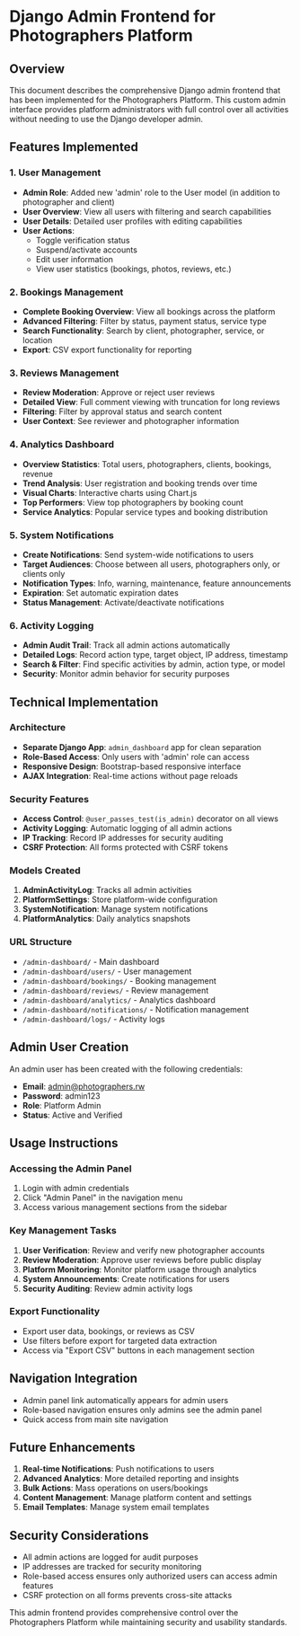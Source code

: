 # Django Admin Frontend for Photographers Platform

## Overview
This document describes the comprehensive Django admin frontend that has been implemented for the Photographers Platform. This custom admin interface provides platform administrators with full control over all activities without needing to use the Django developer admin.

## Features Implemented

### 1. User Management
- **Admin Role**: Added new 'admin' role to the User model (in addition to photographer and client)
- **User Overview**: View all users with filtering and search capabilities
- **User Details**: Detailed user profiles with editing capabilities
- **User Actions**: 
  - Toggle verification status
  - Suspend/activate accounts
  - Edit user information
  - View user statistics (bookings, photos, reviews, etc.)

### 2. Bookings Management
- **Complete Booking Overview**: View all bookings across the platform
- **Advanced Filtering**: Filter by status, payment status, service type
- **Search Functionality**: Search by client, photographer, service, or location
- **Export**: CSV export functionality for reporting

### 3. Reviews Management
- **Review Moderation**: Approve or reject user reviews
- **Detailed View**: Full comment viewing with truncation for long reviews
- **Filtering**: Filter by approval status and search content
- **User Context**: See reviewer and photographer information

### 4. Analytics Dashboard
- **Overview Statistics**: Total users, photographers, clients, bookings, revenue
- **Trend Analysis**: User registration and booking trends over time
- **Visual Charts**: Interactive charts using Chart.js
- **Top Performers**: View top photographers by booking count
- **Service Analytics**: Popular service types and booking distribution

### 5. System Notifications
- **Create Notifications**: Send system-wide notifications to users
- **Target Audiences**: Choose between all users, photographers only, or clients only
- **Notification Types**: Info, warning, maintenance, feature announcements
- **Expiration**: Set automatic expiration dates
- **Status Management**: Activate/deactivate notifications

### 6. Activity Logging
- **Admin Audit Trail**: Track all admin actions automatically
- **Detailed Logs**: Record action type, target object, IP address, timestamp
- **Search & Filter**: Find specific activities by admin, action type, or model
- **Security**: Monitor admin behavior for security purposes

## Technical Implementation

### Architecture
- **Separate Django App**: `admin_dashboard` app for clean separation
- **Role-Based Access**: Only users with 'admin' role can access
- **Responsive Design**: Bootstrap-based responsive interface
- **AJAX Integration**: Real-time actions without page reloads

### Security Features
- **Access Control**: `@user_passes_test(is_admin)` decorator on all views
- **Activity Logging**: Automatic logging of all admin actions
- **IP Tracking**: Record IP addresses for security auditing
- **CSRF Protection**: All forms protected with CSRF tokens

### Models Created
1. **AdminActivityLog**: Tracks all admin activities
2. **PlatformSettings**: Store platform-wide configuration
3. **SystemNotification**: Manage system notifications
4. **PlatformAnalytics**: Daily analytics snapshots

### URL Structure
- `/admin-dashboard/` - Main dashboard
- `/admin-dashboard/users/` - User management
- `/admin-dashboard/bookings/` - Booking management
- `/admin-dashboard/reviews/` - Review management
- `/admin-dashboard/analytics/` - Analytics dashboard
- `/admin-dashboard/notifications/` - Notification management
- `/admin-dashboard/logs/` - Activity logs

## Admin User Creation

An admin user has been created with the following credentials:
- **Email**: admin@photographers.rw
- **Password**: admin123
- **Role**: Platform Admin
- **Status**: Active and Verified

## Usage Instructions

### Accessing the Admin Panel
1. Login with admin credentials
2. Click "Admin Panel" in the navigation menu
3. Access various management sections from the sidebar

### Key Management Tasks
1. **User Verification**: Review and verify new photographer accounts
2. **Review Moderation**: Approve user reviews before public display
3. **Platform Monitoring**: Monitor platform usage through analytics
4. **System Announcements**: Create notifications for users
5. **Security Auditing**: Review admin activity logs

### Export Functionality
- Export user data, bookings, or reviews as CSV
- Use filters before export for targeted data extraction
- Access via "Export CSV" buttons in each management section

## Navigation Integration
- Admin panel link automatically appears for admin users
- Role-based navigation ensures only admins see the admin panel
- Quick access from main site navigation

## Future Enhancements
1. **Real-time Notifications**: Push notifications to users
2. **Advanced Analytics**: More detailed reporting and insights
3. **Bulk Actions**: Mass operations on users/bookings
4. **Content Management**: Manage platform content and settings
5. **Email Templates**: Manage system email templates

## Security Considerations
- All admin actions are logged for audit purposes
- IP addresses are tracked for security monitoring
- Role-based access ensures only authorized users can access admin features
- CSRF protection on all forms prevents cross-site attacks

This admin frontend provides comprehensive control over the Photographers Platform while maintaining security and usability standards.